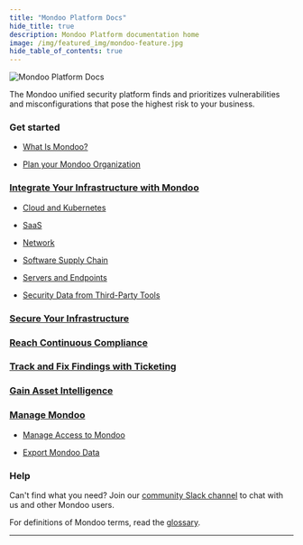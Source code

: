 ```yaml
---
title: "Mondoo Platform Docs"
hide_title: true
description: Mondoo Platform documentation home
image: /img/featured_img/mondoo-feature.jpg
hide_table_of_contents: true
---
```


![Mondoo Platform Docs](/img/platform/docs-platform-banner.png)

The Mondoo unified security platform finds and prioritizes vulnerabilities and misconfigurations that pose the highest risk to your business.

### Get started

- [What Is Mondoo?](/platform/start/plat-what-is/)

- [Plan your Mondoo Organization](/platform/start/organize/overview/)

### [Integrate Your Infrastructure with Mondoo](/platform/infra/overview/)

- [Cloud and Kubernetes](/platform/infra/cloud/overview/)

- [SaaS](/platform/infra/saas/overview/)

- [Network](/platform/infra/networking/overview/)

- [Software Supply Chain](/platform/infra/supply/overview/)

- [Servers and Endpoints](/platform/infra/opsys/osoverview/)

- [Security Data from Third-Party Tools](/platform/infra/imports/overview/)

### [Secure Your Infrastructure](/platform/security/overview/)

### [Reach Continuous Compliance](/platform/compliance/overview/)

### [Track and Fix Findings with Ticketing](/platform/ticketing/overview/)

### [Gain Asset Intelligence](/platform/intel/overview/)

### [Manage Mondoo](/platform/maintain/overview/)

- [Manage Access to Mondoo](/platform/maintain/overview/)

- [Export Mondoo Data](/platform/maintain/export/overview/)

### Help

Can't find what you need?​ Join our [community Slack channel](https://mondoo.link/slack) to chat with us and other Mondoo users.

For definitions of Mondoo terms, read the [glossary](/glossary/).

---
